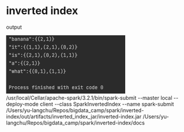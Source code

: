 # inverted index
output

![](img.png) \
/usr/local/Cellar/apache-spark/3.2.1/bin/spark-submit --master local --deploy-mode client --class SparkInvertedIndex --name spark-submit /Users/yu-langchu/Repos/bigdata_camp/spark/inverted-index/out/artifacts/inverted_index_jar/inverted-index.jar /Users/yu-langchu/Repos/bigdata_camp/spark/inverted-index/docs